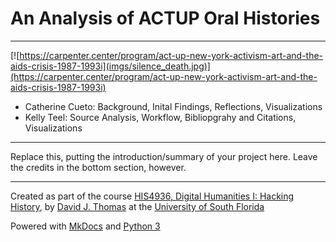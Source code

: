 # An Analysis of ACTUP Oral Histories

---



[![https://carpenter.center/program/act-up-new-york-activism-art-and-the-aids-crisis-1987-1993i](imgs/silence_death.jpg)](https://carpenter.center/program/act-up-new-york-activism-art-and-the-aids-crisis-1987-1993i)



* Catherine Cueto: Background, Inital Findings, Reflections, Visualizations
* Kelly Teel: Source Analysis, Workflow, Bibliopgrahy and Citations, Visualizations


---

Replace this, putting the introduction/summary of your project here. Leave the credits in the bottom section, however.

---

Created as part of the course [HIS4936, Digital Humanities I: Hacking History](https://hacking-history.readthedocs.io), by [David J. Thomas](https://github.com/thePortus) at the [University of South Florida](https://www.usf.edu)

Powered with [MkDocs](https://mkdocs.org) and [Python 3](https://python.org)

